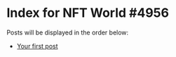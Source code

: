 # Index for NFT World #4956
Posts will be displayed in the order below:

- [Your first post](./001-first.md)

